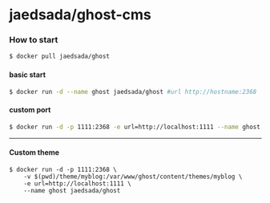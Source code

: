 # jaedsada/ghost-cms

### How to start

```sh
$ docker pull jaedsada/ghost
```

#### basic start
```sh
$ docker run -d --name ghost jaedsada/ghost #url http://hostname:2368
```

#### custom port
```sh
$ docker run -d -p 1111:2368 -e url=http://localhost:1111 --name ghost jaedsada/ghost
```

---

#### Custom theme
```
$ docker run -d -p 1111:2368 \ 
    -v $(pwd)/theme/myblog:/var/www/ghost/content/themes/myblog \
    -e url=http://localhost:1111 \
    --name ghost jaedsada/ghost
```
